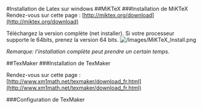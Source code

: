 #Installation de Latex sur windows
##MiKTeX
###Installation de MiKTeX
Rendez-vous sur cette page : [http://miktex.org/download](http://miktex.org/download)

Téléchargez la version complète (net installer). Si votre processeur supporte le 64bits, prenez la version 64 bits.
![/Images/MiKTeX_Install.png](/Images/MiKTeX_Install.png)

*Remarque: l'installation complète peut prendre un certain temps.*

##TexMaker
###Installation de TexMaker

Rendez-vous sur cette page : [http://www.xm1math.net/texmaker/download_fr.html](http://www.xm1math.net/texmaker/download_fr.html)

###Configuration de TexMaker
